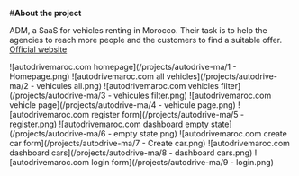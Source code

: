#**About the project**

ADM, a SaaS for vehicles renting in Morocco. Their task is to help the agencies to reach more people and the customers to find a suitable offer.
[Official website](https://www.autodrive.ma)

![autodrivemaroc.com homepage](/projects/autodrive-ma/1 - Homepage.png)
![autodrivemaroc.com all vehicles](/projects/autodrive-ma/2 - vehicules all.png)
![autodrivemaroc.com vehicles filter](/projects/autodrive-ma/3 - vehicules filter.png)
![autodrivemaroc.com vehicle page](/projects/autodrive-ma/4 - vehicule page.png)
![autodrivemaroc.com register form](/projects/autodrive-ma/5 - register.png)
![autodrivemaroc.com dashboard empty state](/projects/autodrive-ma/6 - empty state.png)
![autodrivemaroc.com create car form](/projects/autodrive-ma/7 - Create car.png)
![autodrivemaroc.com dashboard cars](/projects/autodrive-ma/8 - dashboard cars.png)
![autodrivemaroc.com login form](/projects/autodrive-ma/9 - login.png)

